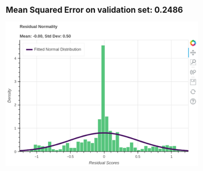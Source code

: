 
## Mean Squared Error on validation set: 0.2486

<p align='center'> <img src='residuals.png' alt='Residuals'> </p>
